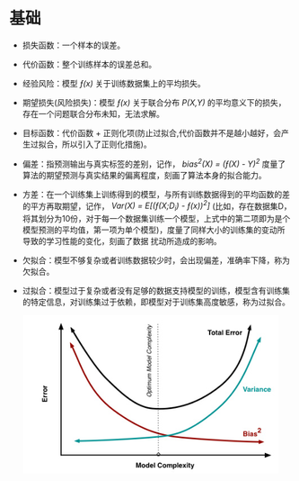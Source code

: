# 基础

* 损失函数：一个样本的误差。
* 代价函数：整个训练样本的误差总和。
* 经验风险：模型 *&fnof;(x)* 关于训练数据集上的平均损失。
* 期望损失(风险损失)：模型 *&fnof;(x)* 关于联合分布 *P(X,Y)* 的平均意义下的损失，存在一个问题联合分布未知，无法求解。
* 目标函数：代价函数 + 正则化项(防止过拟合,代价函数并不是越小越好，会产生过拟合，所以引入了正则化措施)。

* 偏差：指预测输出与真实标签的差别，记作， *bias<sup>2</sup>(X) = (&fnof;(X) - Y)<sup>2</sup>*
        度量了算法的期望预测与真实结果的偏离程度，刻画了算法本身的拟合能力。
* 方差：在一个训练集上训练得到的模型，与所有训练数据得到的平均函数的差的平方再取期望，记作， *Var(X) = E[(&fnof;(X;D<sub>i</sub>) - &fnof;(x))<sup>2</sup>]*
        (比如，存在数据集D，将其划分为10份，对于每一个数据集训练一个模型，上式中的第二项即为是个模型预测的平均值，第一项为单个模型)，度量了同样大小的训练集的变动所导致的学习性能的变化，刻画了数据
        扰动所造成的影响。
* 欠拟合：模型不够复杂或者训练数据较少时，会出现偏差，准确率下降，称为欠拟合。
* 过拟合：模型过于复杂或者没有足够的数据支持模型的训练，模型含有训练集的特定信息，对训练集过于依赖，即模型对于训练集高度敏感，称为过拟合。

    ![偏差-方差曲线](./src/image/bias-var.jpg)
